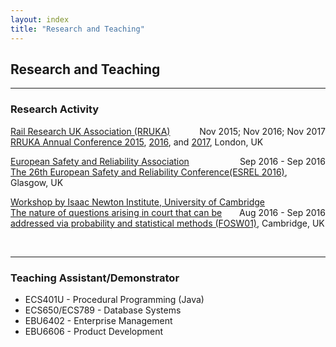 ```yaml
---
layout: index
title: "Research and Teaching"
---
```

<h2>Research and Teaching</h2>
<hr>
<h3>Research Activity</h3>

<p style="text-align:left;">
  <u>Rail Research UK Association (RRUKA)</u><span style="float:right;">Nov 2015; Nov 2016; Nov 2017</span>
<br><a href="http://www.rruka.org.uk/events/rruka-annual-conference-2015/">RRUKA Annual Conference 2015</a>, <a href="http://www.rruka.org.uk/events/rruka-annual-conference-2016/">2016</a>, and <a href="http://www.rruka.org.uk/events/rruka-annual-conference-2017/">2017</a>, London, UK
</p> 


<p style="text-align:left;">
  <u>European Safety and Reliability Association</u><span style="float:right;">Sep 2016 - Sep 2016</span>
<br><a href="http://esrel2016.org">The 26th European Safety and Reliability Conference(ESREL 2016)</a>, Glasgow, UK
</p> 


<p style="text-align:left;">
  <u>Workshop by Isaac Newton Institute, University of Cambridge</u><span style="float:right;">Aug 2016 - Sep 2016</span>
<br><a href="https://www.newton.ac.uk/event/fosw01">The nature of questions arising in court that can be addressed via probability and statistical methods (FOSW01)</a>, Cambridge, UK
</p> 
<br>




<hr>
<h3>Teaching Assistant/Demonstrator</h3>
<ul>
<li>	
ECS401U - Procedural Programming (Java)</li>
<li>ECS650/ECS789 - Database Systems</li>
<li>EBU6402 - Enterprise Management</li>
<li>EBU6606 - Product Development</li>
</ul>



